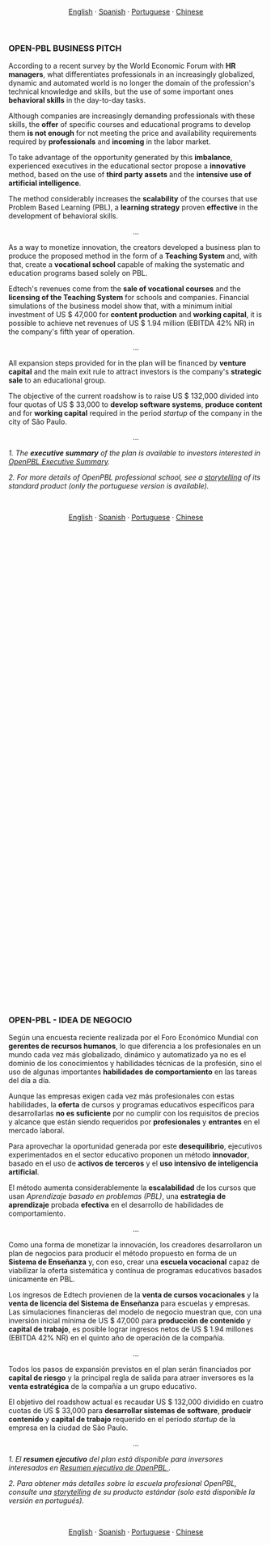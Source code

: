 <p align="center">    
    <a href="#english">English</a>
    ·
    <a href="#spanish">Spanish</a>
    ·
    <a href="#portuguese">Portuguese</a>
    ·
    <a href="#chinese">Chinese</a>
</p>

<a name="english"></a>
<br>

### OPEN-PBL BUSINESS PITCH 

According to a recent survey by the World Economic Forum with **HR managers**, what differentiates professionals in an increasingly globalized, dynamic and automated world is no longer the domain of the profession's technical knowledge and skills, but the use of some important ones **behavioral skills** in the day-to-day tasks.

Although companies are increasingly demanding professionals with these skills, the **offer** of specific courses and educational programs to develop them **is not enough** for not meeting the price and availability requirements required by **professionals** and **incoming** in the labor market.

To take advantage of the opportunity generated by this **imbalance**, experienced executives in the educational sector propose a **innovative** method, based on the use of **third party assets** and the **intensive use of artificial intelligence**.

The method considerably increases the **scalability** of the courses that use Problem Based Learning (PBL), a **learning strategy** proven **effective** in the development of behavioral skills.

<p align = "center">
    ...
</p>

As a way to monetize innovation, the creators developed a business plan to produce the proposed method in the form of a **Teaching System** and, with that, create a **vocational school** capable of making the systematic and education programs based solely on PBL.

Edtech's revenues come from the **sale of vocational courses** and the **licensing of the Teaching System** for schools and companies. Financial simulations of the business model show that, with a minimum initial investment of US $ 47,000 for **content production** and **working capital**, it is possible to achieve net revenues of US $ 1.94 million (EBITDA 42% NR) in the company's fifth year of operation.

<p align = "center">
    ...
</p>

All expansion steps provided for in the plan will be financed by **venture capital** and the main exit rule to attract investors is the company's **strategic sale** to an educational group.

The objective of the current roadshow is to raise US $ 132,000 divided into four quotas of US $ 33,000 to **develop software systems**, **produce content** and for **working capital** required in the period *startup* of the company in the city of São Paulo.

<p align = "center">
    ...
</p>

*1. The **executive summary** of the plan is available to investors interested in <a href="https://openpbl-school.github.io/InvestorRelations/NDA" target="_blank">OpenPBL Executive Summary</a>.*

*2. For more details of OpenPBL professional school, see a <a href="https://openpbl-school.github.io/Storytelling/#english" target="_blank">storytelling</a> of its standard product (only the portuguese version is available).*

<br>
<p align="center">    
    <a href="#english">English</a>
    ·
    <a href="#spanish">Spanish</a>
    ·
    <a href="#portuguese">Portuguese</a>
    ·
    <a href="#chinese">Chinese</a>
</p>

## <br>
<br><br><br><br><br><br><br><br><br><br><br><br><br><br><br><br><br><br><br><br><br><br><br><br><br>
<br><br><br><br><br><br><br><br><br><br><br><br><br><br><br><br><br><br><br><br><br><br><br><br><br>


<a name="spanish"></a> 
<br>

### OPEN-PBL - IDEA DE NEGOCIO

Según una encuesta reciente realizada por el Foro Económico Mundial con **gerentes de recursos humanos**, lo que diferencia a los profesionales en un mundo cada vez más globalizado, dinámico y automatizado ya no es el dominio de los conocimientos y habilidades técnicas de la profesión, sino el uso de algunas importantes **habilidades de comportamiento** en las tareas del día a día.

Aunque las empresas exigen cada vez más profesionales con estas habilidades, la **oferta** de cursos y programas educativos específicos para desarrollarlas **no es suficiente** por no cumplir con los requisitos de precios y alcance que están siendo requeridos por **profesionales** y **entrantes** en el mercado laboral.

Para aprovechar la oportunidad generada por este **desequilibrio**, ejecutivos experimentados en el sector educativo proponen un método **innovador**, basado en el uso de **activos de terceros** y el **uso intensivo de inteligencia artificial**.

El método aumenta considerablemente la **escalabilidad** de los cursos que usan *Aprendizaje basado en problemas (PBL)*, una **estrategia de aprendizaje** probada **efectiva** en el desarrollo de habilidades de comportamiento.

<p align = "center">
    ...
</p>

Como una forma de monetizar la innovación, los creadores desarrollaron un plan de negocios para producir el método propuesto en forma de un **Sistema de Enseñanza** y, con eso, crear una **escuela vocacional** capaz de viabilizar la oferta sistemática y contínua de programas educativos basados únicamente en PBL.

Los ingresos de Edtech provienen de la **venta de cursos vocacionales** y la **venta de licencia del Sistema de Enseñanza** para escuelas y empresas. Las simulaciones financieras del modelo de negocio muestran que, con una inversión inicial mínima de US $ 47,000 para **producción de contenido** y **capital de trabajo**, es posible lograr ingresos netos de US $ 1.94 millones (EBITDA 42% NR) en el quinto año de operación de la compañía.

<p align = "center">
    ...
</p>

Todos los pasos de expansión previstos en el plan serán financiados por **capital de riesgo** y la principal regla de salida para atraer inversores es la **venta estratégica** de la compañía a un grupo educativo.

El objetivo del roadshow actual es recaudar US $ 132,000 dividido en cuatro cuotas de US $ 33,000 para **desarrollar sistemas de software**, **producir contenido** y **capital de trabajo** requerido en el período *startup* de la empresa en la ciudad de São Paulo.

<p align = "center">
    ...
</p>

*1. El **resumen ejecutivo** del plan está disponible para inversores interesados ​​en <a href="https://openpbl-school.github.io/InvestorRelations/NDA" target="_blank"> Resumen ejecutivo de OpenPBL </a>.*

*2. Para obtener más detalles sobre la escuela profesional OpenPBL, consulte una <a href="https://openpbl-school.github.io/Storytelling/#spanish" target="_blank">storytelling</a> de su producto estándar (solo está disponible la versión en portugués).*

<br>
<p align="center">    
    <a href="#english">English</a>
    ·
    <a href="#spanish">Spanish</a>
    ·
    <a href="#portuguese">Portuguese</a>
    ·
    <a href="#chinese">Chinese</a>
</p>

## <br>
<br><br><br><br><br><br><br><br><br><br><br><br><br><br><br><br><br><br><br><br><br><br><br><br><br>
<br><br><br><br><br><br><br><br><br><br><br><br><br><br><br><br><br><br><br><br><br><br><br><br><br>


<a name="portuguese"></a> 
<br>

### OPEN-PBL - IDEIA 

Segundo recente pesquisa do Fórum Econômico Mundial com **gestores de RH**, o que diferencia os profissionais num mundo cada vez mais globalizado, dinâmico e automatizado não é mais o domínio dos  conhecimentos e habilidades técnicas da profissão, mas a utilização de algumas importantes **competências comportamentais** no dia-a-dia de suas tarefas.   

Embora, as empresas estejam demandando cada vez mais profissionais com estas competências, a **oferta** de cursos e programas educacionais específicos para desenvolvê-las **não é suficiente** por não atender os requisitos de preço e disponibilidade requeridos por **profissionais** e **entrantes** no mercado de trabalho.

Para aproveitar a oportunidade gerada por este **desequilíbrio**, experientes executivos do setor educacional propõem um método **inovador**, baseado na utilização de **ativos de terceiros** e no **uso intensivo de inteligência artificial**. 

O método aumenta consideravelmente a **escalabilidade** da execução de cursos que utilizam uma **estratégia de aprendizagem** comprovadamente **eficaz** no desenvolvimento de competências comportamentais: a *Problem Based Learning (PBL)*.

<p align="center">    
    ... 
</p> 

Como forma de monetizar a inovação, os idealizadores elaboraram um plano de negócios para produtizar o método proposto na forma de um **Sistema de Ensino** e, com isso, criar uma **escola profissionalizante** capaz de viabilizar a oferta sistemática e contínua de programas educacionais baseados unicamente em PBL. 

As receitas da Edtech são provenientes da **venda de cursos** profissionalizantes e do **licenciamento do Sistema de Ensino** para escolas e empresas. Simulações financeiras do modelo de negócios mostram que, com um investimento inicial mínimo de US $ 47.000 para a **produção de conteúdo** e **capital de giro**, é possível atingir receitas líquidas de US $ 1,94 milhão (EBITDA 42% RL) no quinto ano de operação da empresa.

<p align="center">    
    ... 
</p> 

Todas as etapas de expansão previstas no plano serão financiadas por **capital de risco** e a principal regra de saída para atrair investidores é a **venda estratégica** da empresa para um grupo educacional.

O objetivo do atual roadshow é a captação de US $ 132.000 divididos em quatro quotas de US $ 33.000 para **desenvolver sistemas de software**, **produzir conteúdo** e para o **capital de giro** necessário no período de *startup* da empresa na cidade de São Paulo.

<p align="center">    
    ... 
</p>  

*1. O **sumário executivo** do plano está disponível para investidores interessados em <a href="https://openpbl-school.github.io/InvestorRelations/NDA" target="_blank">OpenPBL Executive Summary</a>.*

*2. Para mais detalhes sobre a escola profissionalizante OpenPBL, veja um <a href="https://openpbl-school.github.io/Storytelling/#portuguese" target="_blank">storytelling</a> do seu produto-tipo.* <br>



<br>
<p align="center">    
    <a href="#english">English</a>
    ·
    <a href="#spanish">Spanish</a>
    ·
    <a href="#portuguese">Portuguese</a>
    ·
    <a href="#chinese">Chinese</a>
</p>

## <br>
<br><br><br><br><br><br><br><br><br><br><br><br><br><br><br><br><br><br><br><br><br><br><br><br><br>
<br><br><br><br><br><br><br><br><br><br><br><br><br><br><br><br><br><br><br><br><br><br><br><br><br>


<a name="chinese"></a> 
<br>

### OPEN-PBL-经营理念
2020年筹款路演摘要。

...
（很快也有中文版本）
...

*1。 对<a href="https://openpbl-school.github.io/InvestorRelations/NDA(en)-OpenPBL-GaveaPar.pdf" target="_blank"> OpenPBL NDA </a>感兴趣的投资者可以使用“非公开协议”来访问业务计划的“执行摘要”*

*2。 有关OpenPBL专业学校的更多详细信息，请参见其标准产品的<a href="https://openpbl-school.github.io/Storytelling/#chinese" target="_blank">讲故事</a>（仅提供葡萄牙语版本）*

<br>
<p align="center">    
    <a href="#english">English</a>
    ·
    <a href="#spanish">Spanish</a>
    ·
    <a href="#portuguese">Portuguese</a>
    ·
    <a href="#chinese">Chinese</a></p>

## <br>
<br><br><br><br><br><br><br><br><br><br><br><br><br><br><br><br><br><br><br><br><br><br><br><br><br>
